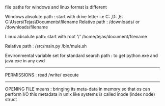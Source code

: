 file paths for windows and linux format is different

Windows absolute path : start with drive letter i.e C: ,D: ,E:
C:\Users\Tejas\Documents\filename
Relative path : /downloads/ or /downloads/filename

Linux absolute path: start with root '/'
/home/tejas/document/filename

Relative path : 
/src/main.py
/bin/mule.sh

Environmental variable set for standard search path :  to get python.exe and java.exe in any cwd 

--------
PERMISSIONS  : read /write/ execute

-------
OPENING FILE means : bringing its meta-data in memory so that os can perform I/O 
this metadata in unix like systems is called inode (index node) struct
